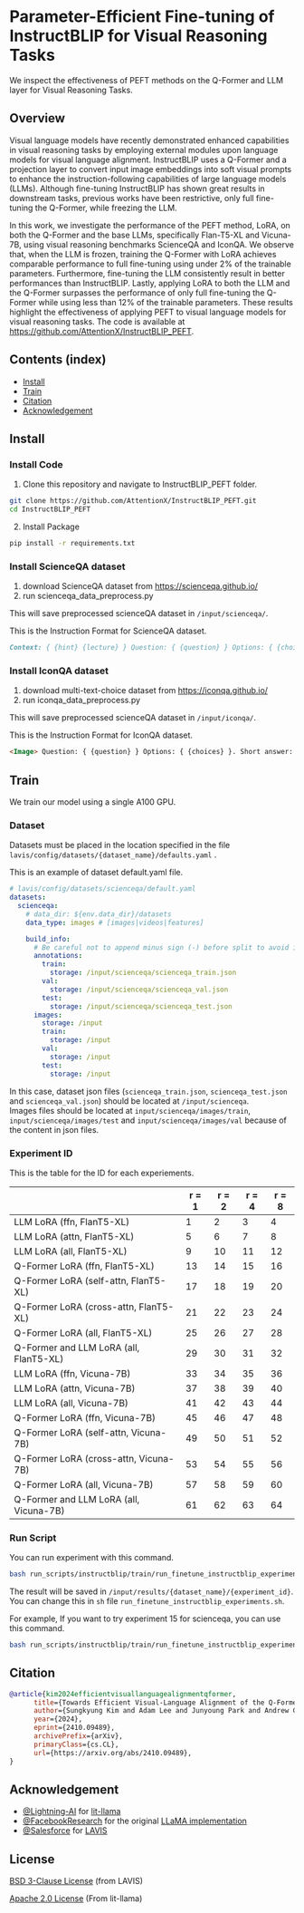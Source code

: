 # Parameter-Efficient Fine-tuning of InstructBLIP for Visual Reasoning Tasks

We inspect the effectiveness of PEFT methods on the Q-Former and LLM layer for Visual Reasoning Tasks.

## Overview

Visual language models have recently demonstrated enhanced capabilities in visual reasoning tasks by employing external modules upon language models for visual language alignment. InstructBLIP uses a Q-Former and a projection layer to convert input image embeddings into soft visual prompts to enhance the instruction-following capabilities of large language models (LLMs). Although fine-tuning InstructBLIP has shown great results in downstream tasks, previous works have been restrictive, only full fine-tuning the Q-Former, while freezing the LLM.

In this work, we investigate the performance of the PEFT method, LoRA, on both the Q-Former and the base LLMs, specifically Flan-T5-XL and Vicuna-7B, using visual reasoning benchmarks ScienceQA and IconQA. We observe that, when the LLM is frozen, training the Q-Former with LoRA achieves comparable performance to full fine-tuning using under 2% of the trainable parameters. Furthermore, fine-tuning the LLM consistently result in better performances than InstructBLIP. Lastly, applying LoRA to both the LLM and the Q-Former surpasses the performance of only full fine-tuning the Q-Former while using less than 12% of the trainable parameters. These results highlight the effectiveness of applying PEFT to visual language models for visual reasoning tasks. The code is available at https://github.com/AttentionX/InstructBLIP_PEFT.
## Contents (index)

- [Install](#install)
- [Train](#train)
- [Citation](#citation)
- [Acknowledgement](#acknowledgement)

## Install

### Install Code

1. Clone this repository and navigate to InstructBLIP_PEFT folder.

```bash
git clone https://github.com/AttentionX/InstructBLIP_PEFT.git
cd InstructBLIP_PEFT
```

2. Install Package

```bash
pip install -r requirements.txt
```

### Install ScienceQA dataset

1. download ScienceQA dataset from <https://scienceqa.github.io/>
2. run scienceqa_data_preprocess.py

This will save preprocessed scienceQA dataset in `/input/scienceqa/`.

This is the Instruction Format for ScienceQA dataset.

```md
Context: { {hint} {lecture} } Question: { {question} } Options: { {choices} } Answer: (a) { {answer} }
```

### Install IconQA dataset

1. download multi-text-choice dataset from <https://iconqa.github.io/>
2. run iconqa_data_preprocess.py

This will save preprocessed scienceQA dataset in `/input/iconqa/`.

This is the Instruction Format for IconQA dataset.

```md
<Image> Question: { {question} } Options: { {choices} }. Short answer: (a) { {answer} }
```

## Train

We train our model using a single A100 GPU.

### Dataset

Datasets must be placed in the location specified in the file `lavis/config/datasets/{dataset_name}/defaults.yaml` .

This is an example of dataset default.yaml file.

```yaml
# lavis/config/datasets/scienceqa/default.yaml
datasets:
  scienceqa:
    # data_dir: ${env.data_dir}/datasets
    data_type: images # [images|videos|features]

    build_info:
      # Be careful not to append minus sign (-) before split to avoid itemizing
      annotations:
        train:
          storage: /input/scienceqa/scienceqa_train.json
        val:
          storage: /input/scienceqa/scienceqa_val.json
        test:
          storage: /input/scienceqa/scienceqa_test.json
      images:
        storage: /input
        train:
          storage: /input
        val:
          storage: /input
        test:
          storage: /input
```

In this case, dataset json files (`scienceqa_train.json`, `scienceqa_test.json` and `scienceqa_val.json`) should be located at `/input/scienceqa`.  
Images files should be located at `input/scienceqa/images/train`, `input/scienceqa/images/test` and `input/scienceqa/images/val` because of the content in json files.

### Experiment ID

This is the table for the ID for each experiements.

|                                        | r = 1 | r = 2 | r = 4 | r = 8 |
| -------------------------------------- | ----- | ----- | ----- | ----- |
| LLM LoRA (ffn, FlanT5-XL)              | 1     | 2     | 3     | 4     |
| LLM LoRA (attn, FlanT5-XL)             | 5     | 6     | 7     | 8     |
| LLM LoRA (all, FlanT5-XL)              | 9     | 10    | 11    | 12    |
| Q-Former LoRA (ffn, FlanT5-XL)         | 13    | 14    | 15    | 16    |
| Q-Former LoRA (self-attn, FlanT5-XL)   | 17    | 18    | 19    | 20    |
| Q-Former LoRA (cross-attn, FlanT5-XL)  | 21    | 22    | 23    | 24    |
| Q-Former LoRA (all, FlanT5-XL)         | 25    | 26    | 27    | 28    |
| Q-Former and LLM LoRA (all, FlanT5-XL) | 29    | 30    | 31    | 32    |
| LLM LoRA (ffn, Vicuna-7B)              | 33    | 34    | 35    | 36    |
| LLM LoRA (attn, Vicuna-7B)             | 37    | 38    | 39    | 40    |
| LLM LoRA (all, Vicuna-7B)              | 41    | 42    | 43    | 44    |
| Q-Former LoRA (ffn, Vicuna-7B)         | 45    | 46    | 47    | 48    |
| Q-Former LoRA (self-attn, Vicuna-7B)   | 49    | 50    | 51    | 52    |
| Q-Former LoRA (cross-attn, Vicuna-7B)  | 53    | 54    | 55    | 56    |
| Q-Former LoRA (all, Vicuna-7B)         | 57    | 58    | 59    | 60    |
| Q-Former and LLM LoRA (all, Vicuna-7B) | 61    | 62    | 63    | 64    |

### Run Script

You can run experiment with this command.

```bash
bash run_scripts/instructblip/train/run_finetune_instructblip_experiments.sh {dataset_name} {experiment_id}
```

The result will be saved in `/input/results/{dataset_name}/{experiment_id}`. You can change this in `sh` file `run_finetune_instructblip_experiments.sh`.

For example, If you want to try experiment 15 for scienceqa, you can use this command.

```bash
bash run_scripts/instructblip/train/run_finetune_instructblip_experiments.sh scienceqa 15
```

## Citation
```bibtex
@article{kim2024efficientvisuallanguagealignmentqformer,
      title={Towards Efficient Visual-Language Alignment of the Q-Former for Visual Reasoning Tasks}, 
      author={Sungkyung Kim and Adam Lee and Junyoung Park and Andrew Chung and Jusang Oh and Jay-Yoon Lee},
      year={2024},
      eprint={2410.09489},
      archivePrefix={arXiv},
      primaryClass={cs.CL},
      url={https://arxiv.org/abs/2410.09489}, 
}
```

## Acknowledgement

- [@Lightning-AI](https://github.com/Lightning-AI) for [lit-llama](https://github.com/Lightning-AI/lit-llama)
- [@FacebookResearch](https://github.com/facebookresearch) for the original [LLaMA implementation](https://github.com/facebookresearch/llama)
- [@Salesforce](https://github.com/salesforce) for [LAVIS](https://github.com/salesforce/LAVIS)

## License

[BSD 3-Clause License](LICENSE.txt) (from LAVIS)

[Apache 2.0 License](LICENSE) (From lit-llama)

